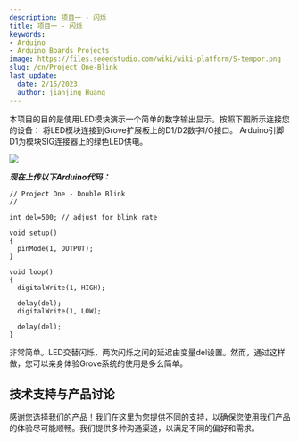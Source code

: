 ```yaml
---
description: 项目一 - 闪烁
title: 项目一 - 闪烁
keywords:
- Arduino
- Arduino_Boards_Projects
image: https://files.seeedstudio.com/wiki/wiki-platform/S-tempor.png
slug: /cn/Project_One-Blink
last_update:
  date: 2/15/2023
  author: jianjing Huang
---
```

<!-- ---
name: Project One - Blink
category: Tutorial
oldwikiname:  Project One - Blink
prodimagename:
surveyurl: https://www.research.net/r/Project_One-Blink
--- -->

本项目的目的是使用LED模块演示一个简单的数字输出显示。按照下图所示连接您的设备：
将LED模块连接到Grove扩展板上的D1/D2数字I/O接口。
Arduino引脚D1为模块SIG连接器上的绿色LED供电。

![](https://files.seeedstudio.com/wiki/Project_One-Blink/img/Blinkv1.0.jpg)

_**现在上传以下Arduino代码：**_

```
// Project One - Double Blink
//

int del=500; // adjust for blink rate

void setup()
{
  pinMode(1, OUTPUT);
}

void loop()
{
  digitalWrite(1, HIGH);

  delay(del);
  digitalWrite(1, LOW);

  delay(del);
}
```

非常简单。LED交替闪烁，两次闪烁之间的延迟由变量del设置。然而，通过这样做，您可以亲身体验Grove系统的使用是多么简单。

## 技术支持与产品讨论

感谢您选择我们的产品！我们在这里为您提供不同的支持，以确保您使用我们产品的体验尽可能顺畅。我们提供多种沟通渠道，以满足不同的偏好和需求。

<div class="button_tech_support_container">
<a href="https://forum.seeedstudio.com/" class="button_forum"></a> 
<a href="https://www.seeedstudio.com/contacts" class="button_email"></a>
</div>

<div class="button_tech_support_container">
<a href="https://discord.gg/eWkprNDMU7" class="button_discord"></a> 
<a href="https://github.com/Seeed-Studio/wiki-documents/discussions/69" class="button_discussion"></a>
</div>